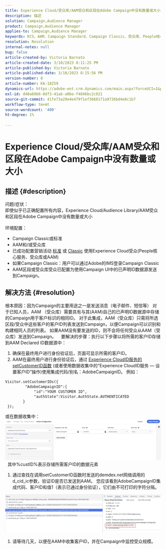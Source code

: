 ```yaml
---
title: Experience Cloud/受众库/AAM受众和区段在Adobe Campaign中没有数量或大小
description: 描述
solution: Campaign,Audience Manager
product: Campaign,Audience Manager
applies-to: Campaign,Audience Manager
keywords: KCS、AAM、Campaign Standard、Campaign Classic、受众库、People核心服务、Experience Cloud受众
resolution: Resolution
internal-notes: null
bug: false
article-created-by: Victoria Barnato
article-created-date: 3/10/2023 8:11:25 PM
article-published-by: Victoria Barnato
article-published-date: 3/10/2023 8:15:56 PM
version-number: 8
article-number: KA-18259
dynamics-url: https://adobe-ent.crm.dynamics.com/main.aspx?forceUCI=1&pagetype=entityrecord&etn=knowledgearticle&id=4787acb6-7fbf-ed11-83ff-6045bd006b3d
exl-id: d48a69b6-8df3-41ab-a06e-f4846bc2c021
source-git-commit: 41fe73a29e4e479f1ef3668171a9726bd4e8c1b7
workflow-type: tm+mt
source-wordcount: '400'
ht-degree: 1%

---
```


# Experience Cloud/受众库/AAM受众和区段在Adobe Campaign中没有数量或大小

## 描述 {#description}

问题/症状：
<br>即使似乎已正确配置所有内容，Experience Cloud/Audience Library/AAM受众和区段在Adobe Campaign中没有数量或大小
<br> 
<br>环境配置：<br>
- Campaign Classic或标准
- AAM和/或受众库
- 已成功配置营销活动 [标准](https://experienceleague.adobe.com/docs/campaign-standard/using/integrating-with-adobe-cloud/working-with-campaign-and-audience-manager-or-people-core-service/provisioning-and-configuring-integration-with-audience-manager-or-people-core-service.html?lang=en) 或 [Classic](https://experienceleague.adobe.com/docs/campaign-classic/using/integrating-with-adobe-experience-cloud/audience-sharing/configuring-shared-audiences-integration-in-adobe-campaign.html?lang=en) 使用Experience Cloud受众(People核心服务、受众库或AAM)
- 如果Campaign Classic：用户可以通过Adobe的IMS登录Campaign Classic
- AAM区段或受众库受众已配置为使用Campaign UI中的已声明ID数据源发送到Campaign。



## 解决方法 {#resolution}


根本原因：因为Campaign的主要用途之一是发送消息（电子邮件、短信等） 对于已知人员，AAM （受众库）需要具有与其(AAM)自己的已声明ID数据源中存储的Campaign用于客户标识的相同ID。 对于此集成，AAM（受众库）只需将所选区段/受众中这些客户的客户ID列表发送到Campaign，以便Campaign可以识别和构建相同人员的列表。 如果AAM没有要发送的ID，则不会将任何受众从AAM（受众库）发送到Campaign。 
 
要解决的步骤：执行以下步骤以将所需的客户ID存储到AAM Declared ID数据源中：

1. 确保在最终用户进行身份验证后，页面可显示所需的客户ID。
2. AAM在最终用户进行身份验证后，通过 [Experience CloudID服务的setCustomerID函数](https://experienceleague.adobe.com/docs/id-service/using/id-service-api/methods/setcustomerids.html?lang=en) (或者使用数据收集中的“Experience CloudID服务 — 设置客户ID”操作)使用集成代码/别名：AdobeCampaignID。 例如：



```
Visitor.setCustomerIDs({
         "AdobeCampaignID":{ 
             "id":"YOUR CUSTOMER ID", 
             "authState":Visitor.AuthState.AUTHENTICATED 
        } 
 });
```


或在数据收集中：
![](assets/4e9305cf-76a5-ec11-983f-0022480b028f.png)
 
其中%custID%表示存储所需客户ID的数据元素

1. 通过查找在调用setCustomerID函数时发送的demdex.net网络调用的d_cid_ic参数，验证ID是否已发送到AAM。 您应该看到AdobeCampaignID集成代码、客户ID和值1（表示已通过身份验证），它们由不可打印的字符分隔。


![](assets/4f9305cf-76a5-ec11-983f-0022480b028f.png)

1. 请等待几天，以便在AAM中收集客户ID，并在Campaign中监控受众规模。
